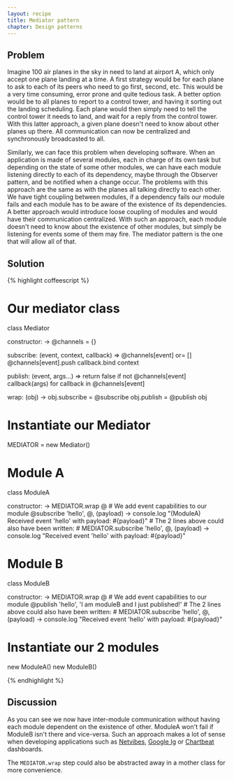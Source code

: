 ```yaml
---
layout: recipe
title: Mediator pattern
chapter: Design patterns
---
```


## Problem

Imagine 100 air planes in the sky in need to land at airport A, which only accept one plane landing at a time.
A first strategy would be for each plane to ask to each of its peers who need to go first, second, etc.
This would be a very time consuming, error prone and quite tedious task.
A better option would be to all planes to report to a control tower, and having it sorting out the landing scheduling.
Each plane would then simply need to tell the control tower it needs to land, and wait for a reply from the control tower.
With this latter approach, a given plane doesn't need to know about other planes up there.
All communication can now be centralized and synchronously broadcasted to all.

Similarly, we can face this problem when developing software.
When an application is made of several modules, each in charge of its own task but depending on the state of some other modules, we can have each module listening directly to each of its dependency, maybe through the Observer pattern, and be notified when a change occur.
The problems with this approach are the same as with the planes all talking directly to each other.
We have tight coupling between modules, if a dependency fails our module fails and each module has to be aware of the existence of its dependencies.
A better approach would introduce loose coupling of modules and would have their communication centralized.
With such an approach, each module doesn't need to know about the existence of other modules, but simply be listening for events some of them may fire.
The mediator pattern is the one that will allow all of that.

## Solution

{% highlight coffeescript %}

# Our mediator class
class Mediator

  constructor: ->
    @channels = {}

  subscribe: (event, context, callback) =>
    @channels[event] or= []
    @channels[event].push callback.bind context

  publish: (event, args...) =>
    return false if not @channels[event]
    callback(args) for callback in @channels[event]

  wrap: (obj) ->
    obj.subscribe = @subscribe
    obj.publish = @publish
    obj

# Instantiate our Mediator
MEDIATOR = new Mediator()

# Module A
class ModuleA

  constructor: ->
    MEDIATOR.wrap @  # We add event capabilities to our module
    @subscribe 'hello', @, (payload) -> console.log "(ModuleA) Received event 'hello' with payload: #{payload}"
    # The 2 lines above could also have been written:
    # MEDIATOR.subscribe 'hello', @, (payload) -> console.log "Received event 'hello' with payload: #{payload}"

# Module B
class ModuleB

  constructor: ->
    MEDIATOR.wrap @ # We add event capabilities to our module
    @publish 'hello', 'I am moduleB and I just published!'
    # The 2 lines above could also have been written:
    # MEDIATOR.subscribe 'hello', @, (payload) -> console.log "Received event 'hello' with payload: #{payload}"

# Instantiate our 2 modules
new ModuleA()
new ModuleB()

{% endhighlight %}


## Discussion

As you can see we now have inter-module communication without having each module dependent on the existence of other.
ModuleA won't fail if ModuleB isn't there and vice-versa.
Such an approach makes a lot of sense when developing applications such as [Netvibes](http://netvibes.com), [Google Ig](http://google.com/ig) or [Chartbeat](https://chartbeat.com/) dashboards.

The `MEDIATOR.wrap` step could also be abstracted away in a mother class for more convenience.
